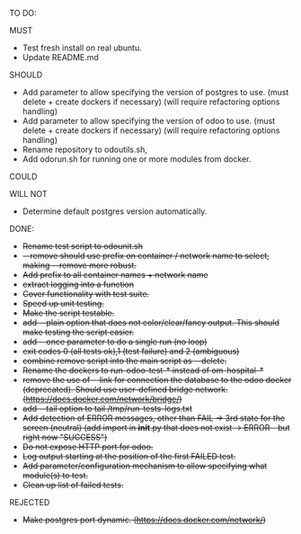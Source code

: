 TO DO:

MUST

* Test fresh install on real ubuntu.
* Update README.md

SHOULD
* Add parameter to allow specifying the version of postgres to use. (must delete + create dockers if necessary) (will require refactoring options handling)
* Add parameter to allow specifying the version of odoo to use. (must delete + create dockers if necessary) (will require refactoring options handling)
* Rename repository to odoutils.sh,
* Add odorun.sh for running one or more modules from docker.

COULD

WILL NOT
* Determine default postgres version automatically.

DONE:

* ~~Rename test script to odounit.sh~~ 
* ~~--remove should use prefix on container / network name to select, making --remove more robust.~~
* ~~Add prefix to all container names + network name~~
* ~~extract logging into a function~~ 
* ~~Cover functionality with test suite.~~ 
* ~~Speed up unit testing.~~
* ~~Make the script testable.~~
* ~~add --plain option that does not color/clear/fancy output. This should make testing the script easier.~~
* ~~add --once parameter to do a single run (no loop)~~
* ~~exit codes 0 (all tests ok),1 (test failure) and 2 (ambiguous)~~
* ~~combine remove script into the main script as --delete.~~
* ~~Rename the dockers to run-odoo-test-* instead of om-hospital-*~~
* ~~remove the use of --link for connection the database to the odoo docker (deprecated). Should use user-defined bridge network. (https://docs.docker.com/network/bridge/)~~
* ~~add --tail option to tail /tmp/run-tests-logs.txt~~
* ~~Add detection of ERROR messages, other than FAIL -> 3rd state for the screen (neutral) (add import in __init__.py that does not exist -> ERROR - but right now "SUCCESS")~~
* ~~Do not expose HTTP port for odoo.~~
* ~~Log output starting at the position of the first FAILED test.~~
* ~~Add parameter/configuration mechanism to allow specifying what module(s) to test.~~
* ~~Clean up list of failed tests.~~

REJECTED

* ~~Make postgres port dynamic. (https://docs.docker.com/network/)~~
